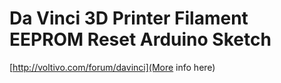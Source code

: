 Da Vinci 3D Printer Filament EEPROM Reset Arduino Sketch
==============================

[http://voltivo.com/forum/davinci](More info here)

